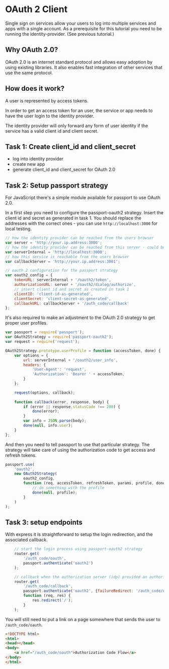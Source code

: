 # OAuth 2 Client
Single sign on services allow your users to log into multiple
services and apps with a single account.
As a prerequisite for this tutorial you need to be running
the identity-provider. (See previous tutorial.)
## Why OAuth 2.0?
OAuth 2.0 is an internet standard protocol and allows easy
adoption by using existing libraries. It also enables fast
integration of other services that use the same protocol.

## How does it work?
A user is represented by access tokens.

In order to get an access token for an user, the service or
app needs to have the user login to the identity provider.

The identity provider will only forward any form of user
identity if the service has a valid client id and client
secret.

## Task 1: Create client_id and client_secret
* log into identity provider
* create new app
* generate client_id and client_secret for OAuth 2.0

## Task 2: Setup passport strategy
For JavaScript there's a simple module available for passport
to use OAuth 2.0.

In a first step you need to configure the passport-oauth2
strategy. Insert the client id and secret as generated in task 1.
You should replace the addresses with the correct ones - you can
use `http://localhost:3000` for local testing.

```javascript
// how the identity provider can be reached from the users browser
var server = 'http://your.ip.address:3000';
// how the identity provider can be reached from this server - could be a docker instance name
var serverInternal = 'http://localhost:3000';
// how this service is reachable from the users browser
var callbackServer = 'http://your.ip.address:3001';

// oauth 2 configuration for the passport strategy
var oauth2_config = {
	tokenURL: serverInternal + '/oauth2/token',
	authorizationURL: server + '/oauth2/dialog/authorize',
	// insert client id and secret as created in task 1
	clientID: 'client-id-as-generated',
	clientSecret: 'client-secret-as-generated',
	callbackURL: callbackServer + '/auth_code/callback'
};
```

It's also required to make an adjustment to the OAuth 2.0 strategy
to get proper user profiles.

```javascript
var passport = require('passport');
var OAuth2Strategy = require('passport-oauth2');
var request = require('request');

OAuth2Strategy.prototype.userProfile = function (accessToken, done) {
	var options = {
		url: serverInternal + '/oauth2/user_info',
		headers: {
			'User-Agent': 'request',
			'Authorization': 'Bearer ' + accessToken,
		}
	};

	request(options, callback);
	
	function callback(error, response, body) {
		if (error || response.statusCode !== 200) {
			done(error);
		}
		var info = JSON.parse(body);
		done(null, info.user);
	}
};
```

And then you need to tell passport to use that particular strategy.
The strategy will take care of using the authorization code to
get access and refresh tokens.

```javascript
passport.use(
	'oauth2',
	new OAuth2Strategy(
		oauth2_config,
	    function (req, accessToken, refreshToken, params, profile, done) {
	        // do something with the profile
		    done(null, profile);
	    }
    )
);
```

## Task 3: setup endpoints
With express it is straightforward to setup the login redirection,
and the associated callback.

```javascript
	// start the login process using passport-oauth2 strategy
	router.get(
		'/auth_code/oauth',
		passport.authenticate('oauth2')
	);

	// callback when the authorization server (idp) provided an authorization code
	router.get(
		'/auth_code/callback',
		passport.authenticate('oauth2', {failureRedirect: '/auth_code/error'}),
		function (req, res) {
			res.redirect('/');
		}
	);
```

You will still need to put a link on a page somewhere that sends
the user to `/auth_code/oauth`.

```html
<!DOCTYPE html>
<html>
<head></head>
<body>
    <a href="/auth_code/oauth">Authorization Code Flow</a>
</body>
</html>
```


